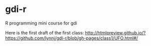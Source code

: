# gdi-r
R programming mini course for gdi

Here is the first draft of the first class:
http://htmlpreview.github.io/?https://github.com/lynnj/gdi-r/blob/gh-pages/class1/UFO.html#/
